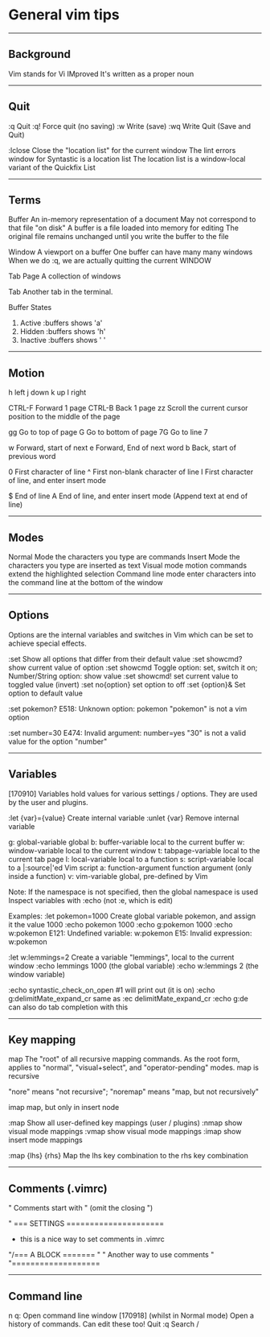 # General vim tips

-----------------------------------------------------------------------------------------
## Background
Vim stands for Vi IMproved
It's written as a proper noun

-----------------------------------------------------------------------
## Quit
:q    Quit
:q!   Force quit (no saving)
:w    Write (save)
:wq   Write Quit (Save and Quit)

:lclose   Close the "location list" for the current window
          The lint errors window for Syntastic is a location list
          The location list is a window-local variant of the Quickfix List

-----------------------------------------------------------------------
## Terms
Buffer    An in-memory representation of a document
          May not correspond to that file "on disk"
          A buffer is a file loaded into memory for editing
          The original file remains unchanged until you write the buffer to the file

Window    A viewport on a buffer
          One buffer can have many many windows
          When we do :q, we are actually quitting the current WINDOW


Tab Page  A collection of windows

Tab       Another tab in the terminal.

Buffer States
1. Active     :buffers shows 'a'
2. Hidden     :buffers shows 'h'
3. Inactive   :buffers shows ' '

-----------------------------------------------------------------------
## Motion
h         left
j         down
k         up
l         right

CTRL-F    Forward 1 page
CTRL-B    Back 1 page
zz        Scroll the current cursor position to the middle of the page

gg        Go to top of page
G         Go to bottom of page
7G        Go to line 7

w         Forward, start of next
e         Forward, End of next word
b         Back, start of previous word

0         First character of line
^         First non-blank character of line
I         First character of line, and enter insert mode

$         End of line
A         End of line, and enter insert mode (Append text at end of line)

-----------------------------------------------------------------------
## Modes
Normal Mode         the characters you type are commands
Insert Mode         the characters you type are inserted as text
Visual mode         motion commands extend the highlighted selection
Command line mode   enter characters into the command line at the bottom of the window

-----------------------------------------------------------------------
## Options
Options are the internal variables and switches in Vim which can be set to
achieve special effects.

:set              Show all options that differ from their default value
:set showcmd?     show current value of option
:set showcmd      Toggle option: set, switch it on; Number/String option: show value
:set showcmd!     set current value to toggled value (invert)
:set no{option}   set option to off
:set {option}&    Set option to default value

:set pokemon?     E518: Unknown option: pokemon
                  "pokemon" is not a vim option

:set number=30    E474: Invalid argument: number=yes
                  "30" is not a valid value for the option "number"

-----------------------------------------------------------------------
## Variables
[170910]
Variables hold values for various settings / options. They are used by the user and plugins.

:let {var}={value}    Create internal variable
:unlet {var}          Remove internal variable

g: global-variable    global
b: buffer-variable    local to the current buffer
w: window-variable    local to the current window
t: tabpage-variable   local to the current tab page
l: local-variable     local to a function
s: script-variable    local to a |:source|'ed Vim script
a: function-argument  function argument (only inside a function)
v: vim-variable       global, pre-defined by Vim

Note:
If the namespace is not specified, then the global namespace is used
Inspect variables with :echo (not :e, which is edit)

Examples:
:let pokemon=1000     Create global variable pokemon, and assign it the value 1000
:echo pokemon         1000
:echo g:pokemon       1000
:echo w:pokemon       E121: Undefined variable: w:pokemon
                      E15: Invalid expression: w:pokemon

:let w:lemmings=2      Create a variable "lemmings", local to the current window
:echo lemmings         1000 (the global variable)
:echo w:lemmings       2 (the window variable)

:echo syntastic_check_on_open       #1 will print out (it is on)
:echo g:delimitMate_expand_cr       same as :ec delimitMate_expand_cr
:echo g:de <Tab>                    can also do tab completion with this

-----------------------------------------------------------------------
## Key mapping
map           The "root" of all recursive mapping commands.
              As the root form, applies to "normal", "visual+select", and "operator-pending" modes.
              map is recursive

"nore"        means "not recursive"; "noremap" means "map, but not recursively"

imap          map, but only in insert node

:map          Show all user-defined key mappings (user / plugins)
:nmap         show visual mode mappings
:vmap         show visual mode mappings
:imap         show insert mode mappings

:map {lhs} {rhs}    Map the lhs key combination to the rhs key combination



-----------------------------------------------------------------------
## Comments (.vimrc)
" Comments start with " (omit the closing ")

" === SETTINGS =====================
- this is a nice way to set comments in .vimrc

"/=== A BLOCK =======
"
" Another way to use comments
"
"\===================


-----------------------------------------------------------------------
## Command line
n q:      Open command line window [170918]
          (whilst in Normal mode) Open a history of commands. Can edit these too!
          Quit :q
          Search /
